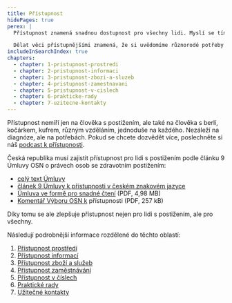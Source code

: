 ```yaml
---
title: Přístupnost
hidePages: true
perex: |
  Přístupnost znamená snadnou dostupnost pro všechny lidi. Myslí se tím nejen bezbariérovost staveb, ale i srozumitelnost informací nebo možnost využít nabízené služby a zboží.

  Dělat věci přístupnějšími znamená, že si uvědomíme různorodé potřeby všech lidí a odstraníme překážky, které jim brání tyto věci využívat.
includeInSearchIndex: true
chapters:
  - chapter: 1-pristupnost-prostredi
  - chapter: 2-pristupnost-informaci
  - chapter: 3-pristupnost-zbozi-a-sluzeb
  - chapter: 4-pristupnost-zamestnavani
  - chapter: 5-pristupnost-v-cislech
  - chapter: 6-prakticke-rady
  - chapter: 7-uzitecne-kontakty
---
```


Přístupnost nemíří jen na člověka s postižením, ale také na člověka s berlí, kočárkem, kufrem, různým vzděláním, jednoduše na každého. Nezáleží na diagnóze, ale na potřebách. Pokud se chcete dozvědět více, poslechněte si náš [podcast k přístupnosti](https://www.ochrance.cz/aktualne/na_kavu_s_ombudsmanem_122-_dil_pristupnost_by_mela_byt_zaklad_ne_luxus/).

Česká republika musí zajistit přístupnost pro lidi s postižením podle článku 9 Úmluvy OSN o právech osob se zdravotním postižením:

- [celý text Úmluvy](https://www.mpsv.cz/documents/20142/225526/Umluva_o_pravech_osob_se_ZP.pdf/1e95a34b-cbdf-0829-3da2-148865b8a4a8)
- [článek 9 Úmluvy k přístupnosti v českém znakovém jazyce](https://www.ochrance.cz/umluva/clanek-09-pristupnost/)
- [Úmluva ve formě pro snadné čtení](https://www.ochrance.cz/pusobnost/monitorovani-prav-osob-se-zdravotnim-postizenim/mezinarodni_umluva_ETR.pdf) (PDF, 4,98 MB)
- [Komentář Výboru OSN k](https://www.ochrance.cz/media/obecny_komentar_c._8.pdf) přístupnosti (PDF, 257 kB)

Díky tomu se ale zlepšuje přístupnost nejen pro lidi s postižením, ale pro všechny.

<div class="_pristupnost-nav-list" data-pagefind-ignore>

Následují podrobnější informace rozdělené do těchto oblastí:

1. [Přístupnost prostředí](./1-pristupnost-prostredi/)
2. [Přístupnost informací](./2-pristupnost-informaci/)
3. [Přístupnost zboží a služeb](./3-pristupnost-zbozi-a-sluzeb/)
4. [Přístupnost zaměstnávání](./4-pristupnost-zamestnavani/)
5. [Přístupnost v číslech](./5-pristupnost-v-cislech/)
6. [Praktické rady](./6-prakticke-rady/)
7. [Užitečné kontakty](./7-uzitecne-kontakty/)

</div>
